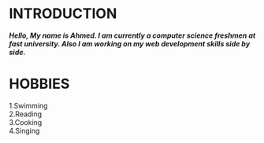 # INTRODUCTION
***Hello, My name is Ahmed. I am currently a computer science freshmen at fast university. Also I am working on my web development skills side by side.***
#  HOBBIES
1.Swimming\
2.Reading\
3.Cooking\
4.Singing
